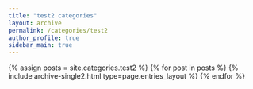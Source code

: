 ```yaml
---
title: "test2 categories"
layout: archive
permalink: /categories/test2
author_profile: true
sidebar_main: true
---
```



{% assign posts = site.categories.test2 %}
{% for post in posts %} {% include archive-single2.html type=page.entries_layout %} {% endfor %}